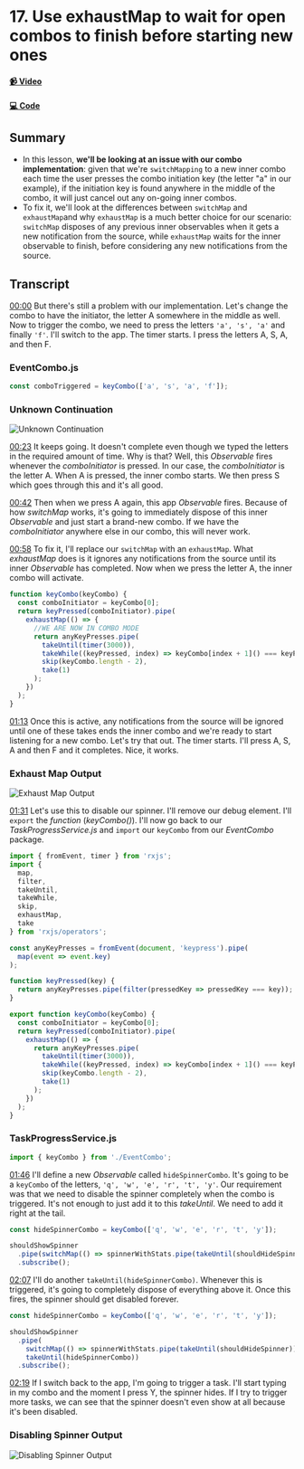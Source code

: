 # 17. Use exhaustMap to wait for open combos to finish before starting new ones

#### [📹 Video](https://egghead.io/lessons/rxjs-use-exhaustmap-to-wait-for-open-combos-to-finish-before-starting-new-ones)

#### [💻 Code](https://github.com/rarmatei/egghead-thinking-reactively/blob/lesson-15/src/lesson-code/TaskProgressService.js)

## Summary

- In this lesson, **we'll be looking at an issue with our combo implementation**: given that we're `switchMapping` to a new inner combo each time the user presses the combo initiation key (the letter "a" in our example), if the initiation key is found anywhere in the middle of the combo, it will just cancel out any on-going inner combos.
- To fix it, we'll look at the differences between `switchMap` and `exhaustMap`and why `exhaustMap` is a much better choice for our scenario: `switchMap` disposes of any previous inner observables when it gets a new notification from the source, while `exhaustMap` waits for the inner observable to finish, before considering any new notifications from the source.

## Transcript

[00:00]() But there's still a problem with our implementation. Let's change the combo to have the initiator, the letter A somewhere in the middle as well. Now to trigger the combo, we need to press the letters `'a', 's', 'a'` and finally `'f'`. I'll switch to the app. The timer starts. I press the letters A, S, A, and then F.

### EventCombo.js

```js
const comboTriggered = keyCombo(['a', 's', 'a', 'f']);
```

### Unknown Continuation

![Unknown Continuation](https://res.cloudinary.com/dg3gyk0gu/image/upload/v1585168492/transcript-images/egghead-use-exhaustmap-to-wait-for-open-combos-to-finish-before-starting-new-ones-unknown-continuation.jpg)

[00:23]() It keeps going. It doesn't complete even though we typed the letters in the required amount of time. Why is that? Well, this _Observable_ fires whenever the _comboInitiator_ is pressed. In our case, the _comboInitiator_ is the letter A. When A is pressed, the inner combo starts. We then press S which goes through this and it's all good.

[00:42]() Then when we press A again, this app _Observable_ fires. Because of how _switchMap_ works, it's going to immediately dispose of this inner _Observable_ and just start a brand-new combo. If we have the _comboInitiator_ anywhere else in our combo, this will never work.

[00:58]() To fix it, I'll replace our `switchMap` with an `exhaustMap`. What _exhaustMap_ does is it ignores any notifications from the source until its inner _Observable_ has completed. Now when we press the letter A, the inner combo will activate.

```js
function keyCombo(keyCombo) {
  const comboInitiator = keyCombo[0];
  return keyPressed(comboInitiator).pipe(
    exhaustMap(() => {
      //WE ARE NOW IN COMBO MODE
      return anyKeyPresses.pipe(
        takeUntil(timer(3000)),
        takeWhile((keyPressed, index) => keyCombo[index + 1]() === keyPressed),
        skip(keyCombo.length - 2),
        take(1)
      );
    })
  );
}
```

[01:13]() Once this is active, any notifications from the source will be ignored until one of these takes ends the inner combo and we're ready to start listening for a new combo. Let's try that out. The timer starts. I'll press A, S, A and then F and it completes. Nice, it works.

### Exhaust Map Output

![Exhaust Map Output](https://res.cloudinary.com/dg3gyk0gu/image/upload/v1585168495/transcript-images/egghead-use-exhaustmap-to-wait-for-open-combos-to-finish-before-starting-new-ones-exhaust-map-output.jpg)

[01:31]() Let's use this to disable our spinner. I'll remove our debug element. I'll `export` the _function_ (_keyCombo()_). I'll now go back to our _TaskProgressService.js_ and `import` our `keyCombo` from our _EventCombo_ package.

```js
import { fromEvent, timer } from 'rxjs';
import {
  map,
  filter,
  takeUntil,
  takeWhile,
  skip,
  exhaustMap,
  take
} from 'rxjs/operators';

const anyKeyPresses = fromEvent(document, 'keypress').pipe(
  map(event => event.key)
);

function keyPressed(key) {
  return anyKeyPresses.pipe(filter(pressedKey => pressedKey === key));
}

export function keyCombo(keyCombo) {
  const comboInitiator = keyCombo[0];
  return keyPressed(comboInitiator).pipe(
    exhaustMap(() => {
      return anyKeyPresses.pipe(
        takeUntil(timer(3000)),
        takeWhile((keyPressed, index) => keyCombo[index + 1]() === keyPressed),
        skip(keyCombo.length - 2),
        take(1)
      );
    })
  );
}
```

### TaskProgressService.js

```js
import { keyCombo } from './EventCombo';
```

[01:46]() I'll define a new _Observable_ called `hideSpinnerCombo`. It's going to be a `keyCombo` of the letters, `'q', 'w', 'e', 'r', 't', 'y'`. Our requirement was that we need to disable the spinner completely when the combo is triggered. It's not enough to just add it to this _takeUntil_. We need to add it right at the tail.

```js
const hideSpinnerCombo = keyCombo(['q', 'w', 'e', 'r', 't', 'y']);

shouldShowSpinner
  .pipe(switchMap(() => spinnerWithStats.pipe(takeUntil(shouldHideSpinner))))
  .subscribe();
```

[02:07]() I'll do another `takeUntil(hideSpinnerCombo)`. Whenever this is triggered, it's going to completely dispose of everything above it. Once this fires, the spinner should get disabled forever.

```js
const hideSpinnerCombo = keyCombo(['q', 'w', 'e', 'r', 't', 'y']);

shouldShowSpinner
  .pipe(
    switchMap(() => spinnerWithStats.pipe(takeUntil(shouldHideSpinner)))
    takeUntil(hideSpinnerCombo))
  .subscribe();
```

[02:19]() If I switch back to the app, I'm going to trigger a task. I'll start typing in my combo and the moment I press Y, the spinner hides. If I try to trigger more tasks, we can see that the spinner doesn't even show at all because it's been disabled.

### Disabling Spinner Output

![Disabling Spinner Output](https://res.cloudinary.com/dg3gyk0gu/image/upload/v1585168485/transcript-images/egghead-use-exhaustmap-to-wait-for-open-combos-to-finish-before-starting-new-ones-disabling-spinner-output.jpg)
